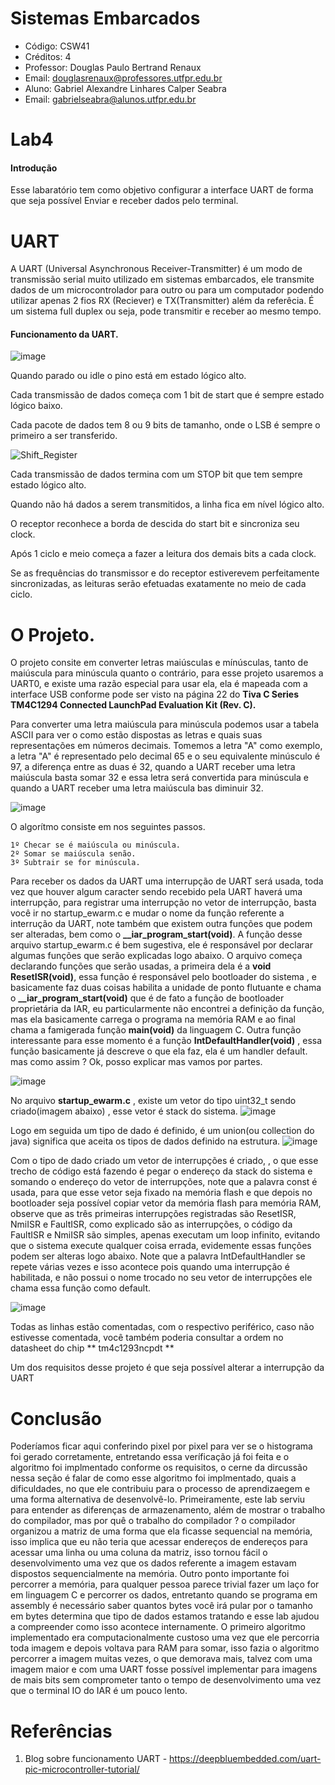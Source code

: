 # Sistemas Embarcados
- Código: CSW41
- Créditos: 4
- Professor: Douglas Paulo Bertrand Renaux
- Email: douglasrenaux@professores.utfpr.edu.br
- Aluno: Gabriel Alexandre Linhares Calper Seabra
- Email: gabrielseabra@alunos.utfpr.edu.br


# Lab4
#### Introdução
Esse labaratório tem como objetivo configurar a interface UART de forma que seja possível Enviar e receber dados pelo terminal.
# UART
A UART (Universal Asynchronous Receiver-Transmitter) é um modo de transmissão serial muito utilizado em sistemas embarcados, ele transmite dados de um microcontrolador para outro ou para um computador podendo utilizar apenas 2 fios RX (Reciever) e TX(Transmitter) além da referêcia. É um sistema full duplex ou seja, pode transmitir e receber ao mesmo tempo.

#### Funcionamento da UART.

![image](https://user-images.githubusercontent.com/48101913/140612031-1fe59a79-c0bf-4f1b-ab38-4079b29e7c64.png)

Quando parado ou idle o pino está em estado lógico alto.

Cada transmissão de dados começa com 1 bit de start que é sempre estado lógico baixo.

Cada pacote de dados tem 8 ou 9 bits de tamanho, onde o LSB é sempre o primeiro a ser transferido.

![Shift_Register](https://user-images.githubusercontent.com/48101913/140596381-d1d67cd7-bb42-461d-b5f0-0421640c0b89.gif)

Cada transmissão de dados termina com um STOP bit que tem sempre estado lógico alto.

Quando não há dados a serem transmitidos, a linha fica em nível lógico alto.

O receptor reconhece a borda de descida do start bit e sincroniza seu clock.

Após 1 ciclo e meio começa a fazer a leitura dos demais bits a cada clock.

Se as frequências do transmissor e do receptor estiverevem perfeitamente sincronizadas, as leituras serão efetuadas exatamente no meio de cada ciclo.

# O Projeto.

O projeto consite em converter letras maiúsculas e mínúsculas, tanto de maiúscula para minúscula quanto o contrário, para esse projeto usaremos a UART0, e existe uma razão especial para usar ela, ela é mapeada com a interface USB conforme pode ser visto na página 22 do **Tiva C Series TM4C1294 Connected LaunchPad Evaluation Kit (Rev. C).**

Para converter uma letra maiúscula para minúscula podemos usar a tabela ASCII para ver o como estão dispostas as letras e quais suas representações em números decimais. Tomemos a letra "A" como exemplo, a letra "A" é representado pelo decimal 65 e o seu equivalente minúsculo é 97, a diferença entre as duas é 32, quando a UART receber uma letra maiúscula basta somar 32 e essa letra será convertida para minúscula e quando a UART receber uma letra maiúscula bas diminuir 32.



![image](https://user-images.githubusercontent.com/48101913/141230179-ca969428-6314-4525-9356-663152b9f1a4.png)

O algorítmo consiste em nos seguintes passos.

```table
1º Checar se é maiúscula ou minúscula.
2º Somar se maiúscula senão.
3º Subtrair se for minúscula.
```
Para receber os dados da UART uma interrupção de UART será usada, toda vez que houver algum caracter sendo recebido pela UART haverá uma interrupção, para registrar uma interrupção no vetor de interrupção, basta você ir no startup_ewarm.c e mudar o nome da função referente a interrução da UART, note também que existem outra funções que podem ser alteradas, bem como o **__iar_program_start(void)**. A função desse arquivo startup_ewarm.c é bem sugestiva, ele é responsável por declarar algumas funções que serão explicadas logo abaixo.
O arquivo começa declarando funções que serão usadas, a primeira dela é a **void ResetISR(void)**, essa função é responsável pelo bootloader do sistema , e basicamente faz duas coisas habilita a unidade de ponto flutuante e chama o **__iar_program_start(void)** que é de fato a função de bootloader proprietária da IAR, eu particularmente não encontrei a definição da função, mas ela basicamente carrega o programa na memória RAM e ao final chama a famigerada função **main(void)** da linguagem C. Outra função interessante para esse momento é a função **IntDefaultHandler(void)** , essa função basicamente já descreve o que ela faz, ela é um handler default. mas como assim ? Ok, posso explicar mas vamos por partes.

![image](https://user-images.githubusercontent.com/48101913/141415103-3b18b0a1-c96b-4f23-9ab4-d1e85749a886.png)

No arquivo **startup_ewarm.c** , existe um vetor do tipo uint32_t sendo criado(imagem abaixo) , esse vetor é stack do sistema.
![image](https://user-images.githubusercontent.com/48101913/141418424-544c5603-6ae4-459c-a667-3b5207530b89.png)

Logo em seguida um tipo de dado é definido, é um union(ou collection do java) significa que aceita os tipos de dados definido na estrutura.
![image](https://user-images.githubusercontent.com/48101913/141418745-3df07974-f6ca-4101-ba4f-284a09923136.png)

Com o tipo de dado criado um vetor de interrupções é criado, , o que esse trecho de código está fazendo é pegar o endereço da stack do sistema e somando o endereço do vetor de interrupções, note que a palavra const é usada, para que esse vetor seja fixado na memória flash e que depois no bootloader seja possível copiar vetor da memória flash para memória RAM, observe que as três primeiras interrupções registradas são ResetISR, NmiISR e FaultISR, como explicado são as interrupções, o código da FaultISR e NmiISR são simples, apenas executam um loop infinito, evitando que o sistema execute qualquer coisa errada, evidemente essas funções podem ser alteras logo abaixo. Note que a palavra IntDefaultHandler se repete várias vezes e isso acontece pois quando uma interrupção é habilitada, e não possui o nome trocado no seu vetor de interrupções ele chama essa função como default.

![image](https://user-images.githubusercontent.com/48101913/141420307-8d73a187-4046-4a3d-8342-224e310cb10e.png)

Todas as linhas estão comentadas, com o respectivo periférico, caso não estivesse comentada, você também poderia consultar a ordem no datasheet do chip ** tm4c1293ncpdt **


Um dos requisitos desse projeto é que seja possível alterar a interrupção da UART

# Conclusão

 Poderíamos ficar aqui conferindo pixel por pixel para ver se o histograma foi gerado corretamente, entretando essa veríficação já foi feita e o algoritmo foi implmentado conforme os requisitos, o cerne da dircussão nessa seção é falar de como esse algoritmo foi implmentado, quais a dificuldades, no que ele contribuiu para o processo de aprendizaegem e uma forma alternativa de desenvolvê-lo.
Primeiramente, este lab serviu para entender as diferenças de armazenamento, além de mostrar o trabalho do compilador, mas por quê o trabalho do compilador ? o compilador organizou a matriz de uma forma que ela ficasse sequencial na memória, isso implica que eu não teria que acessar endereços de endereços para acessar uma linha ou uma coluna da matriz, isso tornou fácil o desenvolvimento uma vez que os dados referente a imagem estavam dispostos sequencialmente na memória. Outro ponto importante foi percorrer a memória, para qualquer pessoa parece trivial fazer um laço for em linguagem C e percorrer os dados, entretanto quando se programa em assembly é necessário saber quantos bytes você irá pular por o tamanho em bytes determina que tipo de dados estamos tratando e esse lab ajudou a compreender como isso acontece internamente.
O primeiro algoritmo implementado era computacionalmente custoso uma vez que ele percorria toda imagem e depois voltava para RAM para somar, isso fazia o algoritmo percorrer a imagem muitas vezes, o que demorava mais, talvez com uma imagem maior e com uma UART fosse possível implementar para imagens de mais bits sem comprometer tanto o tempo de desenvolvimento uma vez que o terminal IO do IAR é um pouco lento. </p>

# Referências

1. Blog sobre funcionamento UART - https://deepbluembedded.com/uart-pic-microcontroller-tutorial/

